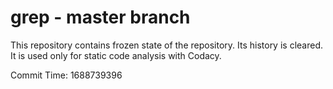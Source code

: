 # grep - master branch

This repository contains frozen state of the repository.
Its history is cleared. It is used only for static code
analysis with Codacy.

Commit Time: 1688739396
